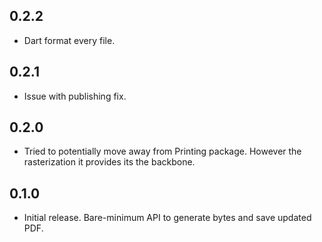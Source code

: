 ## 0.2.2
* Dart format every file.

## 0.2.1
* Issue with publishing fix.

## 0.2.0
* Tried to potentially move away from Printing package. However the rasterization it provides its the backbone.

## 0.1.0

* Initial release. Bare-minimum API to generate bytes and save updated PDF.